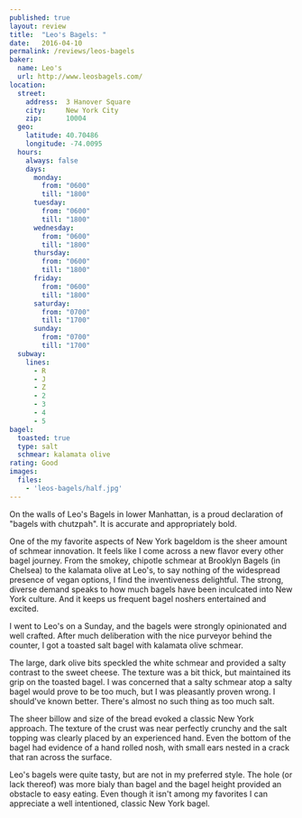 ```yaml
---
published: true
layout: review
title:  "Leo's Bagels: "
date:   2016-04-10
permalink: /reviews/leos-bagels
baker:
  name: Leo's
  url: http://www.leosbagels.com/
location:
  street:
    address:  3 Hanover Square
    city:     New York City
    zip:      10004
  geo:
    latitude: 40.70486
    longitude: -74.0095
  hours:
    always: false
    days:
      monday:
        from: "0600"
        till: "1800"
      tuesday:
        from: "0600"
        till: "1800"
      wednesday:
        from: "0600"
        till: "1800"
      thursday:
        from: "0600"
        till: "1800"
      friday:
        from: "0600"
        till: "1800"
      saturday:
        from: "0700"
        till: "1700"
      sunday:
        from: "0700"
        till: "1700"
  subway:
    lines:
      - R
      - J
      - Z
      - 2
      - 3
      - 4
      - 5
bagel:
  toasted: true
  type: salt
  schmear: kalamata olive
rating: Good
images:
  files:
    - 'leos-bagels/half.jpg'
---
```


On the walls of Leo's Bagels in lower Manhattan, is a proud declaration of "bagels with chutzpah". It is accurate and appropriately bold.

One of the my favorite aspects of New York bageldom is the sheer amount of schmear innovation. It feels like I come across a new flavor every other bagel journey. From the smokey, chipotle schmear at Brooklyn Bagels (in Chelsea) to the kalamata olive at Leo's, to say nothing of the widespread presence of vegan options, I find the inventiveness delightful. The strong, diverse demand speaks to how much bagels have been inculcated into New York culture. And it keeps us frequent bagel noshers entertained and excited.

I went to Leo's on a Sunday, and the bagels were strongly opinionated and well crafted. After much deliberation with the nice purveyor behind the counter, I got a toasted salt bagel with kalamata olive schmear.

The large, dark olive bits speckled the white schmear and provided a salty contrast to the sweet cheese. The texture was a bit thick, but maintained its grip on the toasted bagel. I was concerned that a salty schmear atop a salty bagel would prove to be too much, but I was pleasantly proven wrong. I should've known better. There's almost no such thing as too much salt.

The sheer billow and size of the bread evoked a classic New York approach. The texture of the crust was near perfectly crunchy and the salt topping was clearly placed by an experienced hand. Even the bottom of the bagel had evidence of a hand rolled nosh, with small ears nested in a crack that ran across the surface.

Leo's bagels were quite tasty, but are not in my preferred style. The hole (or lack thereof) was more bialy than bagel and the bagel height provided an obstacle to easy eating. Even though it isn't among my favorites I can appreciate a well intentioned, classic New York bagel.
